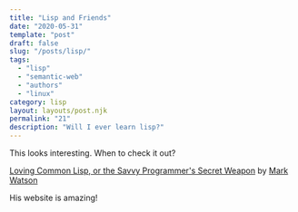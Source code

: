 ```yaml
---
title: "Lisp and Friends"
date: "2020-05-31"
template: "post"
draft: false
slug: "/posts/lisp/"
tags:
  - "lisp"
  - "semantic-web"
  - "authors"
  - "linux"
category: lisp
layout: layouts/post.njk
permalink: "21"
description: "Will I ever learn lisp?"
---
```


This looks interesting.   When to check it out?

[Loving Common Lisp, or the Savvy Programmer's Secret Weapon](https://leanpub.com/lovinglisp/read#leanpub-auto-setting-up-your-common-lisp-development-system-and-quicklisp) by [Mark Watson](https://markwatson.com/)

His website is amazing!




